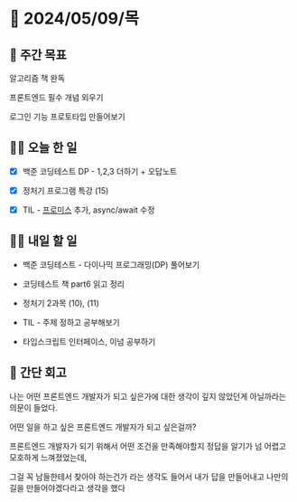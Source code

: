 # 📅 2024/05/09/목

## 🚀 주간 목표

알고리즘 책 완독

프론트엔드 필수 개념 외우기

로그인 기능 프로토타입 만들어보기

## 💪🏻 오늘 한 일

- [x] 백준 코딩테스트 DP - 1,2,3 더하기 + 오답노트

- [x] 정처기 프로그램 특강 (15)

- [x] TIL - [프로미스](https://velog.io/@oaksusu/TIL-promise) 추가, async/await 수정


## 🫵🏻 내일 할 일

- 백준 코딩테스트 - 다이나믹 프로그래밍(DP) 풀어보기

- 코딩테스트 책 part6 읽고 정리

- 정처기 2과목 (10), (11)

- TIL - 주제 정하고 공부해보기

- 타입스크립트 인터페이스, 이넘 공부하기


## 👀 간단 회고

나는 어떤 프론트엔드 개발자가 되고 싶은가에 대한 생각이 깊지 않았던게 아닐까라는 의문이 들었다.

어떤 일을 하고 싶은 프론트엔드 개발자가 되고 싶은걸까? 

프론트엔드 개발자가 되기 위해서 어떤 조건을 만족해야할지 정답을 알기가 넘 어렵고 모호하게 느껴졌었는데,

그걸 꼭 남들한테서 찾아야 하는건가 라는 생각도 들어서 내가 답을 만들어내고 나만의 길을 만들어야겠다라고 생각을 했다